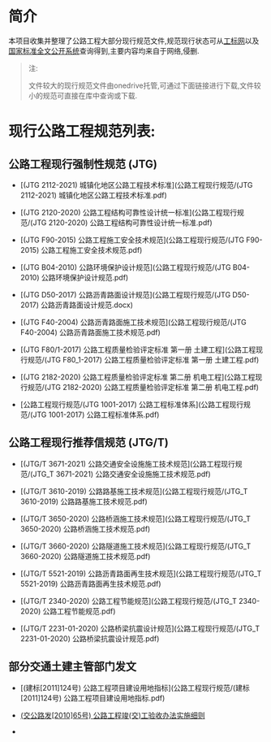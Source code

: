 # 简介

本项目收集并整理了公路工程大部分现行规范文件,规范现行状态可从[工标网](http://www.csres.com/)以及[国家标准全文公开系统](http://openstd.samr.gov.cn/bzgk/gb/index)查询得到,主要内容均来自于网络,侵删.

> 注:
> 
> 文件较大的现行规范文件由onedrive托管,可通过下面链接进行下载,文件较小的规范可直接在库中查询或下载.

# 现行公路工程规范列表:

## 公路工程现行强制性规范 (JTG)

- [(JTG 2112-2021) 城镇化地区公路工程技术标准](公路工程现行规范/(JTG 2112-2021) 城镇化地区公路工程技术标准.pdf)

- [(JTG 2120-2020) 公路工程结构可靠性设计统一标准](公路工程现行规范/(JTG 2120-2020) 公路工程结构可靠性设计统一标准.pdf)

- [(JTG F90-2015) 公路工程施工安全技术规范](公路工程现行规范/(JTG F90-2015) 公路工程施工安全技术规范.pdf)

- [(JTG B04-2010) 公路环境保护设计规范](公路工程现行规范/(JTG B04-2010) 公路环境保护设计规范.pdf)

- [(JTG D50-2017) 公路沥青路面设计规范](公路工程现行规范/(JTG D50-2017) 公路沥青路面设计规范.docx)

- [(JTG F40-2004) 公路沥青路面施工技术规范](公路工程现行规范/(JTG F40-2004) 公路沥青路面施工技术规范.pdf)

- [(JTG F80/1-2017) 公路工程质量检验评定标准 第一册 土建工程](公路工程现行规范/(JTG F80_1-2017) 公路工程质量检验评定标准 第一册 土建工程.pdf)

- [(JTG 2182-2020) 公路工程质量检验评定标准 第二册 机电工程](公路工程现行规范/(JTG 2182-2020) 公路工程质量检验评定标准 第二册 机电工程.pdf)

- [公路工程现行规范/(JTG 1001-2017) 公路工程标准体系](公路工程现行规范/(JTG 1001-2017) 公路工程标准体系.pdf)

## 公路工程现行推荐信规范 (JTG/T)

- [(JTG/T 3671-2021) 公路交通安全设施施工技术规范](公路工程现行规范/(JTG_T 3671-2021) 公路交通安全设施施工技术规范.pdf)

- [(JTG/T 3610-2019) 公路路基施工技术规范](公路工程现行规范/(JTG_T 3610-2019) 公路路基施工技术规范.pdf)

- [(JTG/T 3650-2020) 公路桥涵施工技术规范](公路工程现行规范/(JTG_T 3650-2020) 公路桥涵施工技术规范.pdf)

- [(JTG/T 3660-2020) 公路隧道施工技术规范](公路工程现行规范/(JTG_T 3660-2020) 公路隧道施工技术规范.pdf)

- [(JTG/T 5521-2019) 公路沥青路面再生技术规范](公路工程现行规范/(JTG_T 5521-2019) 公路沥青路面再生技术规范.pdf)

- [(JTG/T 2340-2020) 公路工程节能规范](公路工程现行规范/(JTG_T 2340-2020) 公路工程节能规范.pdf)

- [(JTG/T 2231-01-2020) 公路桥梁抗震设计规范](公路工程现行规范/(JTG_T 2231-01-2020) 公路桥梁抗震设计规范.pdf)

## 部分交通土建主管部门发文

- [(建标[2011]124号) 公路工程项目建设用地指标](公路工程现行规范/(建标[2011]124号) 公路工程项目建设用地指标.pdf)

- [(交公路发[2010]65号) 公路工程竣(交)工验收办法实施细则](公路工程现行规范/(交公路发[2010]65号)公路工程竣(交)工验收办法实施细则)

- [](公路工程现行规范/)
